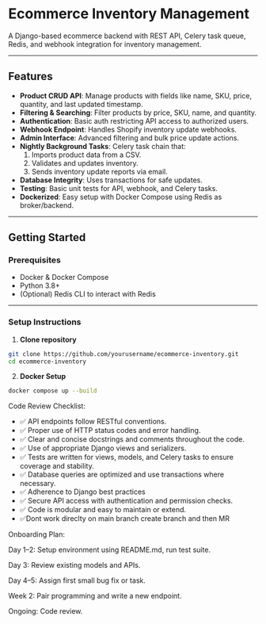 # Ecommerce Inventory Management

A Django-based ecommerce backend with REST API, Celery task queue, Redis, and webhook integration for inventory management.

---

## Features

- **Product CRUD API**: Manage products with fields like name, SKU, price, quantity, and last updated timestamp.
- **Filtering & Searching**: Filter products by price, SKU, name, and quantity.
- **Authentication**: Basic auth restricting API access to authorized users.
- **Webhook Endpoint**: Handles Shopify inventory update webhooks.
- **Admin Interface**: Advanced filtering and bulk price update actions.
- **Nightly Background Tasks**: Celery task chain that:
  1. Imports product data from a CSV.
  2. Validates and updates inventory.
  3. Sends inventory update reports via email.
- **Database Integrity**: Uses transactions for safe updates.
- **Testing**: Basic unit tests for API, webhook, and Celery tasks.
- **Dockerized**: Easy setup with Docker Compose using Redis as broker/backend.

---

## Getting Started

### Prerequisites

- Docker & Docker Compose
- Python 3.8+
- (Optional) Redis CLI to interact with Redis

---

### Setup Instructions

1. **Clone repository**

```bash
git clone https://github.com/yourusername/ecommerce-inventory.git
cd ecommerce-inventory
````


2. **Docker Setup**

```bash
docker compose up --build
```


Code Review Checklist:

- ✅ API endpoints follow RESTful conventions.
- ✅ Proper use of HTTP status codes and error handling.
- ✅ Clear and concise docstrings and comments throughout the code.
- ✅ Use of appropriate Django views and serializers.
- ✅ Tests are written for views, models, and Celery tasks to ensure coverage and stability.
- ✅ Database queries are optimized and use transactions where necessary.
- ✅ Adherence to Django best practices
- ✅ Secure API access with authentication and permission checks.
- ✅ Code is modular and easy to maintain or extend.
- ✅Dont work direclty on main branch create branch and then MR

Onboarding Plan:

Day 1–2: Setup environment using README.md, run test suite.

Day 3: Review existing models and APIs.

Day 4–5: Assign first small bug fix or task.

Week 2: Pair programming and write a new endpoint.

Ongoing: Code review.

